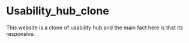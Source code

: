 # Usability_hub_clone
This website is a clone of usability hub and the main fact here is that its responsive.
